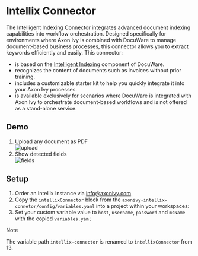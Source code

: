 # Intellix Connector

The Intelligent Indexing Connector integrates advanced document indexing capabilities into workflow orchestration. Designed specifically for environments where Axon Ivy is combined with DocuWare to manage document-based business processes, this connector allows you to extract keywords efficiently and easily. This connector:

- is based on the [Intelligent Indexing](https://start.docuware.com/docuware-intelligent-indexing) component of DocuWare.
- recognizes the content of documents such as invoices without prior training.
- includes a customizable starter kit to help you quickly integrate it into your Axon Ivy processes.
- is available exclusively for scenarios where DocuWare is integrated with Axon Ivy to orchestrate document-based workflows and is not offered as a stand-alone service.


## Demo

1. Upload any document as PDF   
    ![upload](images/uploadLocalFile.png)   
2. Show detected fields   
    ![fields](images/detectedFields.png)

## Setup

1. Order an Intellix Instance via <a href="mailto:info@axonivy.com">info@axonivy.com</a>
2. Copy the `intellixConnector` block from the `axonivy-intellix-connetor/config/variables.yaml` into a project within your workspaces:
3. Set your custom variable value to `host`, `username`, `password` and `msName` with the copied `variables.yaml`

> [!NOTE]
> The variable path `intellix-connector` is renamed to `intellixConnector` from 13.